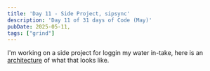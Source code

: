 ```yaml
---
title: 'Day 11 - Side Project, sipsync'
description: 'Day 11 of 31 days of Code (May)'
pubDate: 2025-05-11,
tags: ["grind"]
---
```


I'm working on a side project for loggin my water in-take, here is an [architecture](https://www.figma.com/board/5KSXs2uScMSYlbbAXdLDt4/Untitled?node-id=0-1&t=tO2NqJUqP7FMjXEV-1) of what that looks like.